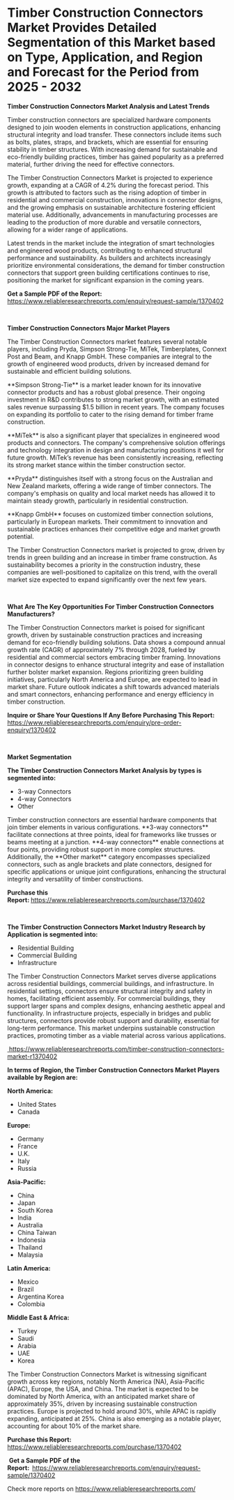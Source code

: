 <p><h1>Timber Construction Connectors Market Provides Detailed Segmentation of this Market based on Type, Application, and Region and Forecast for the Period from 2025 - 2032</h1></p><p><strong>Timber Construction Connectors Market Analysis and Latest Trends</strong></p>
<p><p>Timber construction connectors are specialized hardware components designed to join wooden elements in construction applications, enhancing structural integrity and load transfer. These connectors include items such as bolts, plates, straps, and brackets, which are essential for ensuring stability in timber structures. With increasing demand for sustainable and eco-friendly building practices, timber has gained popularity as a preferred material, further driving the need for effective connectors.</p><p>The Timber Construction Connectors Market is projected to experience growth, expanding at a CAGR of 4.2% during the forecast period. This growth is attributed to factors such as the rising adoption of timber in residential and commercial construction, innovations in connector designs, and the growing emphasis on sustainable architecture fostering efficient material use. Additionally, advancements in manufacturing processes are leading to the production of more durable and versatile connectors, allowing for a wider range of applications.</p><p>Latest trends in the market include the integration of smart technologies and engineered wood products, contributing to enhanced structural performance and sustainability. As builders and architects increasingly prioritize environmental considerations, the demand for timber construction connectors that support green building certifications continues to rise, positioning the market for significant expansion in the coming years.</p></p>
<p><strong>Get a Sample PDF of the Report:&nbsp;</strong> <a href="https://www.reliableresearchreports.com/enquiry/request-sample/1370402?utm_campaign=3322&utm_medium=2&utm_source=Github&utm_content=ia&utm_term=22032025&utm_id=timber-construction-connectors">https://www.reliableresearchreports.com/enquiry/request-sample/1370402</a></p>
<p>&nbsp;</p>
<p><strong>Timber Construction Connectors Major Market Players</strong></p>
<p><p>The Timber Construction Connectors market features several notable players, including Pryda, Simpson Strong-Tie, MiTek, Timberplates, Connext Post and Beam, and Knapp GmbH. These companies are integral to the growth of engineered wood products, driven by increased demand for sustainable and efficient building solutions.</p><p>**Simpson Strong-Tie** is a market leader known for its innovative connector products and has a robust global presence. Their ongoing investment in R&D contributes to strong market growth, with an estimated sales revenue surpassing $1.5 billion in recent years. The company focuses on expanding its portfolio to cater to the rising demand for timber frame construction.</p><p>**MiTek** is also a significant player that specializes in engineered wood products and connectors. The company's comprehensive solution offerings and technology integration in design and manufacturing positions it well for future growth. MiTek’s revenue has been consistently increasing, reflecting its strong market stance within the timber construction sector.</p><p>**Pryda** distinguishes itself with a strong focus on the Australian and New Zealand markets, offering a wide range of timber connectors. The company's emphasis on quality and local market needs has allowed it to maintain steady growth, particularly in residential construction.</p><p>**Knapp GmbH** focuses on customized timber connection solutions, particularly in European markets. Their commitment to innovation and sustainable practices enhances their competitive edge and market growth potential.</p><p>The Timber Construction Connectors market is projected to grow, driven by trends in green building and an increase in timber frame construction. As sustainability becomes a priority in the construction industry, these companies are well-positioned to capitalize on this trend, with the overall market size expected to expand significantly over the next few years.</p></p>
<p>&nbsp;</p>
<p><strong>What Are The Key Opportunities For Timber Construction Connectors Manufacturers?</strong></p>
<p><p>The Timber Construction Connectors market is poised for significant growth, driven by sustainable construction practices and increasing demand for eco-friendly building solutions. Data shows a compound annual growth rate (CAGR) of approximately 7% through 2028, fueled by residential and commercial sectors embracing timber framing. Innovations in connector designs to enhance structural integrity and ease of installation further bolster market expansion. Regions prioritizing green building initiatives, particularly North America and Europe, are expected to lead in market share. Future outlook indicates a shift towards advanced materials and smart connectors, enhancing performance and energy efficiency in timber construction.</p></p>
<p><strong>Inquire or Share Your Questions If Any Before Purchasing This Report:</strong> <a href="https://www.reliableresearchreports.com/enquiry/pre-order-enquiry/1370402?utm_campaign=3322&utm_medium=2&utm_source=Github&utm_content=ia&utm_term=22032025&utm_id=timber-construction-connectors">https://www.reliableresearchreports.com/enquiry/pre-order-enquiry/1370402</a></p>
<p>&nbsp;</p>
<p><strong>Market Segmentation</strong></p>
<p><strong>The Timber Construction Connectors Market Analysis by types is segmented into:</strong></p>
<p><ul><li>3-way Connectors</li><li>4-way Connectors</li><li>Other</li></ul></p>
<p><p>Timber construction connectors are essential hardware components that join timber elements in various configurations. **3-way connectors** facilitate connections at three points, ideal for frameworks like trusses or beams meeting at a junction. **4-way connectors** enable connections at four points, providing robust support in more complex structures. Additionally, the **Other market** category encompasses specialized connectors, such as angle brackets and plate connectors, designed for specific applications or unique joint configurations, enhancing the structural integrity and versatility of timber constructions.</p></p>
<p><strong>Purchase this Report:&nbsp;</strong><a href="https://www.reliableresearchreports.com/purchase/1370402?utm_campaign=3322&utm_medium=2&utm_source=Github&utm_content=ia&utm_term=22032025&utm_id=timber-construction-connectors">https://www.reliableresearchreports.com/purchase/1370402</a></p>
<p>&nbsp;</p>
<p><strong>The Timber Construction Connectors Market Industry Research by Application is segmented into:</strong></p>
<p><ul><li>Residential Building</li><li>Commercial Building</li><li>Infrastructure</li></ul></p>
<p><p>The Timber Construction Connectors Market serves diverse applications across residential buildings, commercial buildings, and infrastructure. In residential settings, connectors ensure structural integrity and safety in homes, facilitating efficient assembly. For commercial buildings, they support larger spans and complex designs, enhancing aesthetic appeal and functionality. In infrastructure projects, especially in bridges and public structures, connectors provide robust support and durability, essential for long-term performance. This market underpins sustainable construction practices, promoting timber as a viable material across various applications.</p></p>
<p><a href="https://www.reliableresearchreports.com/timber-construction-connectors-market-r1370402?utm_campaign=3322&utm_medium=2&utm_source=Github&utm_content=ia&utm_term=22032025&utm_id=timber-construction-connectors">&nbsp;https://www.reliableresearchreports.com/timber-construction-connectors-market-r1370402</a></p>
<p><strong>In terms of Region, the Timber Construction Connectors Market Players available by Region are:</strong></p>
<p>
    <p> <strong> North America: </strong>
        <ul>
            <li>United States</li>
            <li>Canada</li>
        </ul>
        </p> 
    <p> <strong> Europe: </strong>
        <ul>
            <li>Germany</li>
            <li>France</li>
            <li>U.K.</li>
            <li>Italy</li>
            <li>Russia</li>
        </ul>
        </p> 
    <p> <strong> Asia-Pacific: </strong>
        <ul>
            <li>China</li>
            <li>Japan</li>
            <li>South Korea</li>
            <li>India</li>
            <li>Australia</li>
            <li>China Taiwan</li>
            <li>Indonesia</li>
            <li>Thailand</li>
            <li>Malaysia</li>
        </ul>
        </p> 
    <p> <strong> Latin America: </strong>
        <ul>
            <li>Mexico</li>
            <li>Brazil</li>
            <li>Argentina Korea</li>
            <li>Colombia</li>
        </ul>
        </p> 
    <p> <strong> Middle East & Africa: </strong>
        <ul>
            <li>Turkey</li>
            <li>Saudi</li>
            <li>Arabia</li>
            <li>UAE</li>
            <li>Korea</li>
        </ul>
    </p>
    </p>
<p><p>The Timber Construction Connectors Market is witnessing significant growth across key regions, notably North America (NA), Asia-Pacific (APAC), Europe, the USA, and China. The market is expected to be dominated by North America, with an anticipated market share of approximately 35%, driven by increasing sustainable construction practices. Europe is projected to hold around 30%, while APAC is rapidly expanding, anticipated at 25%. China is also emerging as a notable player, accounting for about 10% of the market share.</p></p>
<p><strong>Purchase this Report: </strong><a href="https://www.reliableresearchreports.com/purchase/1370402?utm_campaign=3322&utm_medium=2&utm_source=Github&utm_content=ia&utm_term=22032025&utm_id=timber-construction-connectors">https://www.reliableresearchreports.com/purchase/1370402</a></p>
<p>&nbsp;<strong>Get a Sample PDF of the Report:&nbsp;&nbsp;</strong><a href="https://www.reliableresearchreports.com/enquiry/request-sample/1370402?utm_campaign=3322&utm_medium=2&utm_source=Github&utm_content=ia&utm_term=22032025&utm_id=timber-construction-connectors">https://www.reliableresearchreports.com/enquiry/request-sample/1370402</a></p>
<p><strong></strong></p>
<p>Check more reports on <a href="https://www.reliableresearchreports.com/?utm_campaign=3322&utm_medium=2&utm_source=Github&utm_content=ia&utm_term=22032025&utm_id=timber-construction-connectors">https://www.reliableresearchreports.com/</a></p>